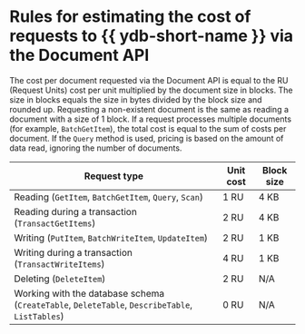 # Rules for estimating the cost of requests to {{ ydb-short-name }} via the Document API

The cost per document requested via the Document API is equal to the RU (Request Units) cost per unit multiplied by the document size in blocks. The size in blocks equals the size in bytes divided by the block size and rounded up. Requesting a non-existent document is the same as reading a document with a size of 1 block. If a request processes multiple documents (for example, `BatchGetItem`), the total cost is equal to the sum of costs per document. If the `Query` method is used, pricing is based on the amount of data read, ignoring the number of documents.

| Request type | Unit cost | Block size |
--- | --- | ---
| Reading (`GetItem`, `BatchGetItem`, `Query`, `Scan`) | 1 RU | 4 KB |
| Reading during a transaction (`TransactGetItems`) | 2 RU | 4 KB |
| Writing (`PutItem`, `BatchWriteItem`, `UpdateItem`) | 2 RU | 1 KB |
| Writing during a transaction (`TransactWriteItems`) | 4 RU | 1 KB |
| Deleting (`DeleteItem`) | 2 RU | N/A |
| Working with the database schema (`CreateTable`, `DeleteTable`, `DescribeTable`, `ListTables`) | 0 RU | N/A |
